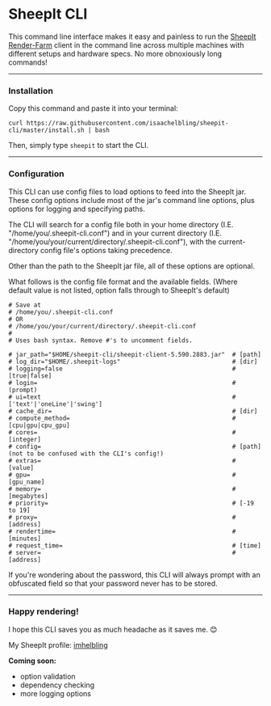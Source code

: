 # SheepIt CLI

This command line interface makes it easy and painless to run the [SheepIt Render-Farm](https://www.sheepit-renderfarm.com/) client in the command line across multiple machines with different setups and hardware specs. No more obnoxiously long commands!

---

### Installation
Copy this command and paste it into your terminal:

`curl https://raw.githubusercontent.com/isaachelbling/sheepit-cli/master/install.sh | bash`

Then, simply type `sheepit` to start the CLI.

---

### Configuration
This CLI can use config files to load options to feed into the SheepIt jar. These config options include most of the jar's command line options, plus options for logging and specifying paths.

The CLI will search for a config file both in your home directory (I.E. "/home/you/.sheepit-cli.conf") and in your current directory (I.E. "/home/you/your/current/directory/.sheepit-cli.conf"), with the current-directory config file's options taking precedence.

Other than the path to the SheepIt jar file, all of these options are optional.

What follows is the config file format and the available fields. (Where default value is not listed, option falls through to SheepIt's default)

```
# Save at
# /home/you/.sheepit-cli.conf
# OR
# /home/you/your/current/directory/.sheepit-cli.conf
#
# Uses bash syntax. Remove #'s to uncomment fields.

# jar_path="$HOME/sheepit-cli/sheepit-client-5.590.2883.jar"  # [path]
# log_dir="$HOME/.sheepit-logs"                               # [dir]
# logging=false                                               # [true|false]
# login=                                                      # (prompt)
# ui=text                                                     # ['text'|'oneLine'|'swing']
# cache_dir=                                                  # [dir]
# compute_method=                                             # [cpu|gpu|cpu_gpu]
# cores=                                                      # [integer]
# config=                                                     # [path] (not to be confused with the CLI's config!)
# extras=                                                     # [value]
# gpu=                                                        # [gpu_name]
# memory=                                                     # [megabytes]
# priority=                                                   # [-19 to 19]
# proxy=                                                      # [address]
# rendertime=                                                 # [minutes]
# request_time=                                               # [time]
# server=                                                     # [address]

```

If you're wondering about the password, this CLI will always prompt with an obfuscated field so that your password never has to be stored.

---

### Happy rendering!

I hope this CLI saves you as much headache as it saves me. :blush:

My SheepIt profile: [imhelbling](https://www.sheepit-renderfarm.com/account.php?mode=profile&login=imhelbling)

**Coming soon:**
- option validation
- dependency checking
- more logging options
